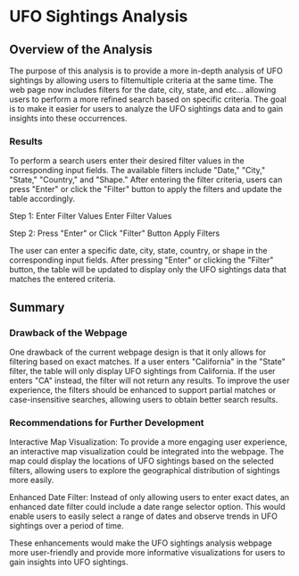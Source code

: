 # UFO Sightings Analysis

## Overview of the Analysis
The purpose of this analysis is to provide a more in-depth analysis of UFO sightings by allowing users to filtemultiple criteria at the same time. The web page now includes filters for the date, city, state, and etc... allowing users to perform a more refined search based on specific criteria. The goal is to make it easier for users to analyze the UFO sightings data and to gain insights into these occurrences.


### Results
To perform a search users enter their desired filter values in the corresponding input fields. The available filters include "Date," "City," "State," "Country," and "Shape." After entering the filter criteria, users can press "Enter" or click the "Filter" button to apply the filters and update the table accordingly. 

Step 1: Enter Filter Values
Enter Filter Values

Step 2: Press "Enter" or Click "Filter" Button
Apply Filters

The user can enter a specific date, city, state, country, or shape in the corresponding input fields. After pressing "Enter" or clicking the "Filter" button, the table will be updated to display only the UFO sightings data that matches the entered criteria.


## Summary

### Drawback of the Webpage
One drawback of the current webpage design is that it only allows for filtering based on exact matches. If a user enters "California" in the "State" filter, the table will only display UFO sightings from California. If the user enters "CA" instead, the filter will not return any results. To improve the user experience, the filters should be enhanced to support partial matches or case-insensitive searches, allowing users to obtain better search results.

### Recommendations for Further Development
Interactive Map Visualization: To provide a more engaging user experience, an interactive map visualization could be integrated into the webpage. The map could display the locations of UFO sightings based on the selected filters, allowing users to explore the geographical distribution of sightings more easily.

Enhanced Date Filter: Instead of only allowing users to enter exact dates, an enhanced date filter could include a date range selector option. This would enable users to easily select a range of dates and observe trends in UFO sightings over a period of time.

These enhancements would make the UFO sightings analysis webpage more user-friendly and provide more informative visualizations for users to gain insights into UFO sightings.


